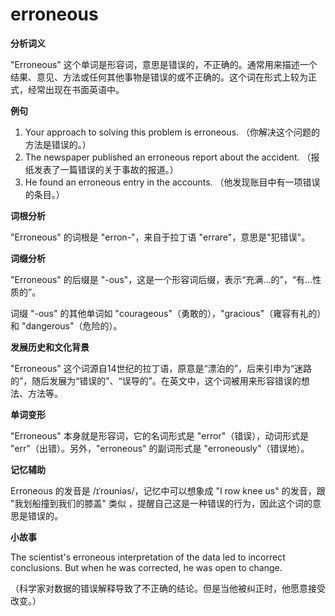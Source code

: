 # erroneous

**分析词义**

  

"Erroneous" 这个单词是形容词，意思是错误的，不正确的。通常用来描述一个结果、意见、方法或任何其他事物是错误的或不正确的。这个词在形式上较为正式，经常出现在书面英语中。

  

**例句**

  

1.  Your approach to solving this problem is erroneous. （你解决这个问题的方法是错误的。）
2.  The newspaper published an erroneous report about the accident. （报纸发表了一篇错误的关于事故的报道。）
3.  He found an erroneous entry in the accounts. （他发现账目中有一项错误的条目。）

  

**词根分析**

  

"Erroneous" 的词根是 "erron-"，来自于拉丁语 "errare"，意思是"犯错误"。

  

**词缀分析**

  

"Erroneous" 的后缀是 "-ous"，这是一个形容词后缀，表示“充满...的”，“有...性质的”。

  

词缀 "-ous" 的其他单词如 "courageous"（勇敢的），"gracious"（雍容有礼的）和 "dangerous"（危险的）。

  

**发展历史和文化背景**

  

"Erroneous" 这个词源自14世纪的拉丁语，原意是“漂泊的”，后来引申为“迷路的”，随后发展为“错误的”、“误导的”。在英文中，这个词被用来形容错误的想法、方法等。

  

**单词变形**

  

"Erroneous" 本身就是形容词，它的名词形式是 "error"（错误），动词形式是 "err"（出错）。另外，"erroneous" 的副词形式是 "erroneously"（错误地）。

  

**记忆辅助**

  

Erroneous 的发音是 /ɪˈroʊniəs/，记忆中可以想象成 "I row knee us" 的发音，跟 "我划船撞到我们的膝盖" 类似 ，提醒自己这是一种错误的行为，因此这个词的意思是错误的。

  

**小故事**

  

The scientist's erroneous interpretation of the data led to incorrect conclusions. But when he was corrected, he was open to change.

  

（科学家对数据的错误解释导致了不正确的结论。但是当他被纠正时，他愿意接受改变。）

